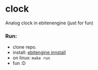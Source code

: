 # clock
Analog clock in ebitenengine (just for fun)

### Run:
- clone repo.
- install: [ebitengine innstall](https://ebitengine.org/en/documents/install.html)
- on linux: `make run`
- fun :D
